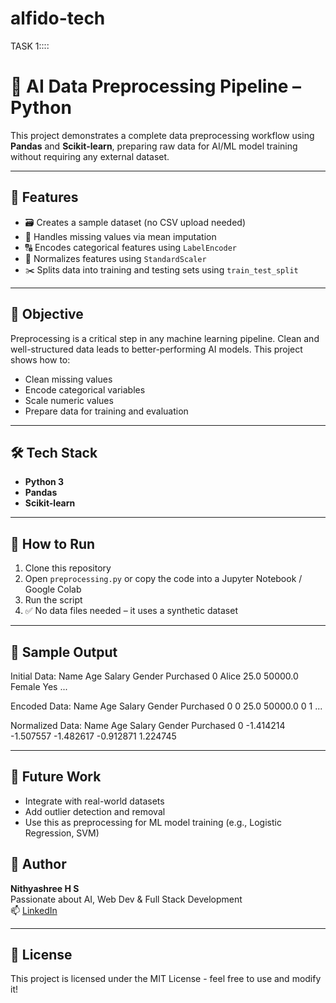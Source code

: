 # alfido-tech
TASK 1::::
# 🧹 AI Data Preprocessing Pipeline – Python

This project demonstrates a complete data preprocessing workflow using **Pandas** and **Scikit-learn**, preparing raw data for AI/ML model training without requiring any external dataset.

---

## 📌 Features

- 🗃️ Creates a sample dataset (no CSV upload needed)
- 🧹 Handles missing values via mean imputation
- 🔠 Encodes categorical features using `LabelEncoder`
- 📏 Normalizes features using `StandardScaler`
- ✂️ Splits data into training and testing sets using `train_test_split`

---

## 🎯 Objective

Preprocessing is a critical step in any machine learning pipeline. Clean and well-structured data leads to better-performing AI models. This project shows how to:
- Clean missing values  
- Encode categorical variables  
- Scale numeric values  
- Prepare data for training and evaluation  

---

## 🛠️ Tech Stack

- **Python 3**
- **Pandas**
- **Scikit-learn**

---

## 🚀 How to Run

1. Clone this repository  
2. Open `preprocessing.py` or copy the code into a Jupyter Notebook / Google Colab  
3. Run the script  
4. ✅ No data files needed – it uses a synthetic dataset

---

## 📌 Sample Output

Initial Data:
Name Age Salary Gender Purchased
0 Alice 25.0 50000.0 Female Yes
...

Encoded Data:
Name Age Salary Gender Purchased
0 0 25.0 50000.0 0 1
...

Normalized Data:
Name Age Salary Gender Purchased
0 -1.414214 -1.507557 -1.482617 -0.912871 1.224745



---

## 🤖 Future Work

- Integrate with real-world datasets  
- Add outlier detection and removal  
- Use this as preprocessing for ML model training (e.g., Logistic Regression, SVM)



## 🙌 Author

**Nithyashree H S**  
Passionate about AI, Web Dev & Full Stack Development  
📫 [LinkedIn](www.linkedin.com/in/nithya-shree-8802542b3) 

---

## 📎 License

This project is licensed under the MIT License - feel free to use and modify it!

